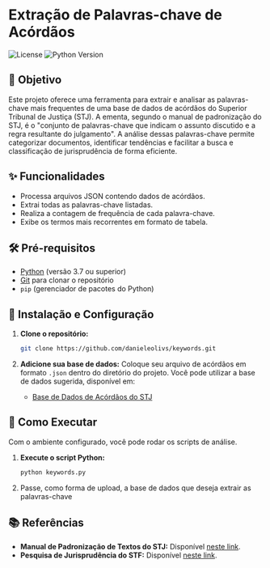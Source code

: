# Extração de Palavras-chave de Acórdãos

![License](https://img.shields.io/badge/license-MIT-blue.svg)
![Python Version](https://img.shields.io/badge/python-3.7+-brightgreen.svg)

## 🎯 Objetivo

Este projeto oferece uma ferramenta para extrair e analisar as palavras-chave mais frequentes de uma base de dados de acórdãos do Superior Tribunal de Justiça (STJ). A ementa, segundo o manual de padronização do STJ, é o "conjunto de palavras-chave que indicam o assunto discutido e a regra resultante do julgamento". A análise dessas palavras-chave permite categorizar documentos, identificar tendências e facilitar a busca e classificação de jurisprudência de forma eficiente.

## ✨ Funcionalidades

* Processa arquivos JSON contendo dados de acórdãos.
* Extrai todas as palavras-chave listadas.
* Realiza a contagem de frequência de cada palavra-chave.
* Exibe os termos mais recorrentes em formato de tabela.

## 🛠️ Pré-requisitos

* [Python](https.py) (versão 3.7 ou superior)
* [Git](https://git-scm.com/downloads/) para clonar o repositório
* `pip` (gerenciador de pacotes do Python)

## 🚀 Instalação e Configuração

1.  **Clone o repositório:**
    ```bash
    git clone https://github.com/danieleolivs/keywords.git
    ```

2.  **Adicione sua base de dados:**
    Coloque seu arquivo de acórdãos em formato `.json` dentro do diretório do projeto. Você pode utilizar a base de dados sugerida, disponível em:
    * [Base de Dados de Acórdãos do STJ](https://github.com/danieleolivs/dataframe)

## 💭 Como Executar

Com o ambiente configurado, você pode rodar os scripts de análise. 

1.  **Execute o script Python:**
    ```bash
    python keywords.py
    ```

2. Passe, como forma de upload, a base de dados que deseja extrair as palavras-chave

## 📚 Referências

* **Manual de Padronização de Textos do STJ:** Disponível [neste link](https://www.tjes.jus.br/corregedoria/wp-content/uploads/2016/07/STJ-Manual-Padroniza%C3%A7%C3%A3o-Textos.pdf).
* **Pesquisa de Jurisprudência do STF:** Disponível [neste link](https://jurisprudencia.stf.jus.br/pages/search?base=acordaos&pesquisa_inteiro_teor=false&sinonimo=true&plural=true&radicais=false&buscaExata=true&page=1&pageSize=10&queryString=anatel&sort=date&sortBy=desc).

